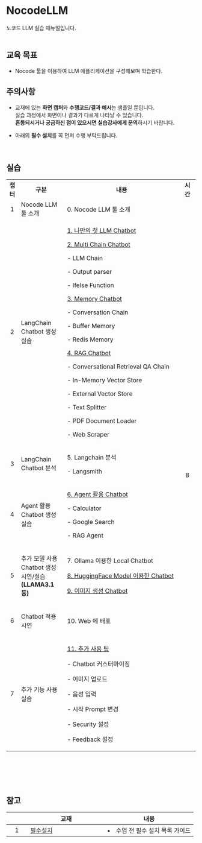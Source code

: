 # NocodeLLM
노코드 LLM 실습 매뉴얼입니다.
<br>
<br>
## 교육 목표

- Nocode 툴을 이용하여 LLM 애플리케이션을 구성해보며 학습한다.

## 주의사항

- 교재에 있는 **화면 캡처**와 **수행코드/결과 예시**는 샘플일 뿐입니다.       
  실습 과정에서 화면이나 결과가 다르게 나타날 수 있습니다.      
  **혼동되시거나 궁금하신 점이 있으시면 실습강사에게 문의**하시기 바랍니다.         

- 아래의 **필수 설치**를 꼭 먼저 수행 부탁드립니다.      

<br>

## 실습


<table class="fixed-width wrapped confluenceTable" >
  <colgroup>
    <col style="width: 6.18034%;"/>
    <col style="width: 24.3161%;"/>
    <col style="width: 60.7427%;"/>
    <col style="width: 9.72644%;"/>
  </colgroup>
  <tbody>
    <tr>
      <td class="highlight-grey confluenceTd" data-highlight-colour="grey" style="text-align: center;"><strong>챕터</strong></td>
      <td class="highlight-grey confluenceTd" data-highlight-colour="grey" style="text-align: center;"><strong>구분</strong></td>
      <td class="highlight-grey confluenceTd" data-highlight-colour="grey" style="text-align: center;"><strong>내용</strong></td>
      <td class="highlight-grey confluenceTd" data-highlight-colour="grey" style="text-align: center;"><strong>시간</strong></td>
    </tr>
    <tr>
      <td style="text-align: center;" class="confluenceTd">1</td>
      <td style="text-align: left;" class="confluenceTd">Nocode LLM 툴 소개</td>
      <td style="text-align: left;" class="confluenceTd">0. Nocode LLM 툴 소개</td>
      <td rowspan="7" style="text-align: center;" class="confluenceTd">8</td>
    </tr>
    <tr>
      <td style="text-align: center;" class="confluenceTd">2</td>
      <td style="text-align: left;" class="confluenceTd">LangChain Chatbot 생성 실습</td>
      <td style="text-align: left;" class="confluenceTd">
        <p><a href="./doc/1.First_Chatbot Chatflow.md">1. 나만의 첫 LLM Chatbot</a></p>
        <p><a href="./doc/2.Multi_Chain_Chatbot Chatflow.md">2. Multi Chain Chatbot</a></p>
        <p>  - LLM Chain</p>
        <p>  - Output parser</p>
        <p>  - Ifelse Function</p></a>
        <p><a href="./doc/3.Memory_Chatbot Chatflow.md">3. Memory Chatbot</a></p>
        <p>  - Conversation Chain</p>
        <p>  - Buffer Memory</p>
        <p>  - Redis Memory</p></a>
        <p><a href="./doc/4.RAG_Chatbot Chatflow.md">4. RAG Chatbot</a></p>
        <p>  - Conversational Retrieval QA Chain</p>
        <p>  - In-Memory Vector Store</p>
        <p>  - External Vector Store</p>
        <p>  - Text Splitter</p>
        <p>  - PDF Document Loader</p>
        <p>  - Web Scraper</p></a>
      </td>
    </tr>
    <tr>
      <td style="text-align: center;" class="confluenceTd">3</td>
      <td style="text-align: left;" class="confluenceTd">LangChain Chatbot 분석</td>
      <td style="text-align: left;" class="confluenceTd">
        <p>5. Langchain 분석</p>
        <p>  - Langsmith</p></td>
    </tr>
    <tr>
      <td style="text-align: center;" class="confluenceTd">4</td>
      <td style="text-align: left;" class="confluenceTd">Agent 활용 Chatbot 생성 실습</td>
      <td style="text-align: left;" class="confluenceTd">
        <p><a href="./doc/6.Agent_Powered_Chatbot.md">6. Agent 활용 Chatbot</a></p>
        <p>  - Calculator</p>
        <p>  - Google Search</p>
        <p>  - RAG Agent</p></a>
      </td>
    </tr>
    <tr>
      <td style="text-align: center;" class="confluenceTd">5</td>
      <td style="text-align: left;" class="confluenceTd">
        <p>추가 모델 사용 Chatbot 생성 시연/실습<span> </span><strong>(LLAMA3.1 등)</strong></p>
      </td>
      <td style="text-align: left;" class="confluenceTd">
        <p>7. Ollama 이용한 Local Chatbot</p>
        <p><a href="./doc/8.Hugging_Face_Chatbot.md">8. HuggingFace Model 이용한 Chatbot</a></p>
        <p><a href="./doc/9.Image_Generation_Chatbot.md">9. 이미지 생성 Chatbot</a></p>
      </td>  
    </tr>
    <tr>
      <td style="text-align: center;" class="confluenceTd">6</td>
      <td style="text-align: left;" class="confluenceTd">
        <p>Chatbot 적용 시연</p>
      </td>
      <td style="text-align: left;" class="confluenceTd">
        <p>10. Web 에 배포</p>
      </td>
    </tr>
    <tr>
      <td style="text-align: center;" class="confluenceTd">7</td>
      <td style="text-align: left;" class="confluenceTd">추가 기능 사용 실습</td>
      <td style="text-align: left;" class="confluenceTd">
        <p><a href="./doc/11.Additional_Use.md">11. 추가 사용 팁</a></p>
        <p>  - Chatbot 커스터마이징</p>
        <p>  - 이미지 업로드</p>
        <p>  - 음성 입력</p>
        <p>  - 시작 Prompt 변경</p>
        <p>  - Security 설정</p>
        <p>  - Feedback 설정</p></a>
      </td>
    </tr>
  </tbody>
</table>


<br>
<br>


<br>
<br>

## 참고    


<table>
<thead>
  <tr>
    <th style="min-width: 40px;"></th>
    <th style="min-width: 190px;">교재</th>
    <th>내용</th>
  </tr>
</thead>
<tbody>
  <!-- 참고 -->
  <tr>
    <td rowspan="3"><center>1</center></td>
    <td>
      <a href="./etc/Requirement.md"> 필수설치 </a>
    </td>
    <td>
      <li>수업 전 필수 설치 목록 가이드</li>
    </td>
  </tr>


</tbody>
</table>
